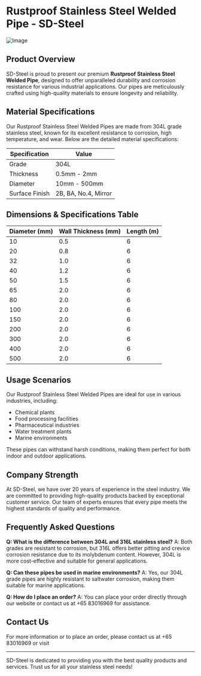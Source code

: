 # Rustproof Stainless Steel Welded Pipe - SD-Steel

![Image](https://github.com/user-attachments/assets/2567258e-e124-4816-932d-1809bd27ef0b)

## Product Overview

SD-Steel is proud to present our premium **Rustproof Stainless Steel Welded Pipe**, designed to offer unparalleled durability and corrosion resistance for various industrial applications. Our pipes are meticulously crafted using high-quality materials to ensure longevity and reliability.

## Material Specifications

Our Rustproof Stainless Steel Welded Pipes are made from 304L grade stainless steel, known for its excellent resistance to corrosion, high temperature, and wear. Below are the detailed material specifications:

| Specification | Value |
|---------------|-------|
| Grade         | 304L  |
| Thickness     | 0.5mm - 2mm |
| Diameter      | 10mm - 500mm |
| Surface Finish| 2B, BA, No.4, Mirror |

## Dimensions & Specifications Table

| Diameter (mm) | Wall Thickness (mm) | Length (m) |
|---------------|---------------------|------------|
| 10            | 0.5                 | 6          |
| 20            | 0.8                 | 6          |
| 32            | 1.0                 | 6          |
| 40            | 1.2                 | 6          |
| 50            | 1.5                 | 6          |
| 65            | 2.0                 | 6          |
| 80            | 2.0                 | 6          |
| 100           | 2.0                 | 6          |
| 150           | 2.0                 | 6          |
| 200           | 2.0                 | 6          |
| 300           | 2.0                 | 6          |
| 400           | 2.0                 | 6          |
| 500           | 2.0                 | 6          |

## Usage Scenarios

Our Rustproof Stainless Steel Welded Pipes are ideal for use in various industries, including:
- Chemical plants
- Food processing facilities
- Pharmaceutical industries
- Water treatment plants
- Marine environments

These pipes can withstand harsh conditions, making them perfect for both indoor and outdoor applications.

## Company Strength

At SD-Steel, we have over 20 years of experience in the steel industry. We are committed to providing high-quality products backed by exceptional customer service. Our team of experts ensures that every pipe meets the highest standards of quality and performance.

## Frequently Asked Questions

**Q: What is the difference between 304L and 316L stainless steel?**
A: Both grades are resistant to corrosion, but 316L offers better pitting and crevice corrosion resistance due to its molybdenum content. However, 304L is more cost-effective and suitable for general applications.

**Q: Can these pipes be used in marine environments?**
A: Yes, our 304L grade pipes are highly resistant to saltwater corrosion, making them suitable for marine applications.

**Q: How do I place an order?**
A: You can place your order directly through our website or contact us at +65 83016969 for assistance.

## Contact Us

For more information or to place an order, please contact us at +65 83016969 or visit

---

SD-Steel is dedicated to providing you with the best quality products and services. Trust us for all your stainless steel needs!
